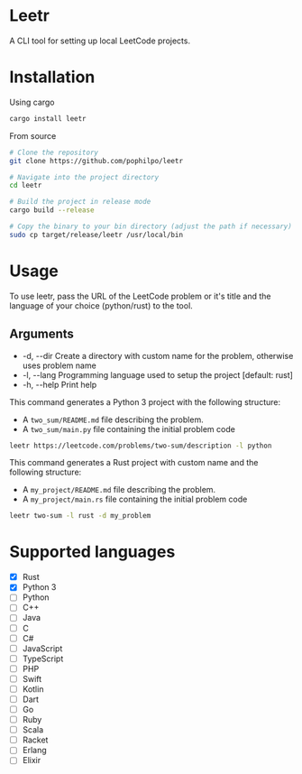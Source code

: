 # Leetr

A CLI tool for setting up local LeetCode projects.

# Installation
Using cargo
```sh
cargo install leetr
```

From source
```sh
# Clone the repository
git clone https://github.com/pophilpo/leetr

# Navigate into the project directory
cd leetr

# Build the project in release mode
cargo build --release

# Copy the binary to your bin directory (adjust the path if necessary)
sudo cp target/release/leetr /usr/local/bin
```

# Usage

To use leetr, pass the URL of the LeetCode problem or it's title and the language of your choice (python/rust) to the tool. 

## Arguments
  - -d, --dir <directory>  Create a directory with custom name for the problem, otherwise uses problem name
  - -l, --lang <language>  Programming language used to setup the project [default: rust]
  - -h, --help             Print help

This command generates a Python 3 project with the following structure:
- A `two_sum/README.md` file describing the problem.
- A `two_sum/main.py` file containing the initial problem code
```sh
leetr https://leetcode.com/problems/two-sum/description -l python
```

This command generates a Rust project with custom name and the following structure:
- A `my_project/README.md` file describing the problem.
- A `my_project/main.rs` file containing the initial problem code
```sh
leetr two-sum -l rust -d my_problem
```

# Supported languages

- [x] Rust
- [x] Python 3
- [ ] Python
- [ ] C++
- [ ] Java
- [ ] C
- [ ] C#
- [ ] JavaScript
- [ ] TypeScript
- [ ] PHP
- [ ] Swift
- [ ] Kotlin
- [ ] Dart
- [ ] Go
- [ ] Ruby
- [ ] Scala
- [ ] Racket
- [ ] Erlang
- [ ] Elixir
